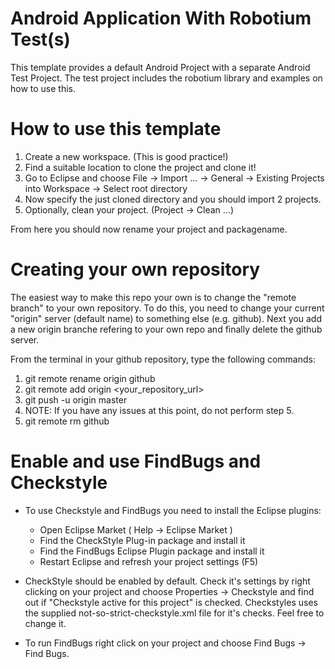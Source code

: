 Android Application With Robotium Test(s)
==================================

This template provides a default Android Project with a separate Android Test Project. The test project includes the robotium library and examples on how to use this.

# How to use this template
1. Create a new workspace. (This is good practice!)
2. Find a suitable location to clone the project and clone it!
3. Go to Eclipse and choose File -> Import ... -> General -> Existing Projects into Workspace -> Select root directory
4. Now specify the just cloned directory and you should import 2 projects.
5. Optionally, clean your project. (Project -> Clean ...)

From here you should now rename your project and packagename.

# Creating your own repository
The easiest way to make this repo your own is to change the "remote branch" to your own repository. To do this, you need to change your current "origin" server (default name) to something else (e.g. github). Next you add a new origin branche refering to your own repo and finally delete the github server.

From the terminal in your github repository, type the following commands:

  1. git remote rename origin github
  2. git remote add origin \<your_repository_url\>
  3. git push -u origin master
  4. NOTE: If you have any issues at this point, do not perform step 5.
  5. git remote rm github

# Enable and use FindBugs and Checkstyle

- To use Checkstyle and FindBugs you need to install the Eclipse plugins:
	- Open Eclipse Market ( Help -> Eclipse Market )
	- Find the CheckStyle Plug-in package and install it
	- Find the FindBugs Eclipse Plugin package and install it
	- Restart Eclipse and refresh your project settings (F5)

- CheckStyle should be enabled by default. Check it's settings by right clicking on your project and choose Properties -> Checkstyle and find out if "Checkstyle active for this project" is checked. Checkstyles uses the supplied not-so-strict-checkstyle.xml file for it's checks. Feel free to change it.

- To run FindBugs right click on your project and choose Find Bugs -> Find Bugs.

